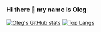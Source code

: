 ### Hi there 👋 my name is Oleg

[![Oleg's GitHub stats](https://github-readme-stats.vercel.app/api?username=olegrgv)](https://github.com/olegrgv/github-readme-stats)
[![Top Langs](https://github-readme-stats.vercel.app/api/top-langs/?username=olegrgv&langs_count=3)](https://github.com/olegrgv/github-readme-stats)



<!--
**olegrgv/olegrgv** is a ✨ _special_ ✨ repository because its `README.md` (this file) appears on your GitHub profile.

Here are some ideas to get you started:

- 🔭 I’m currently working on ...
- 🌱 I’m currently learning ...
- 👯 I’m looking to collaborate on ...
- 🤔 I’m looking for help with ...
- 💬 Ask me about ...
- 📫 How to reach me: ...
- 😄 Pronouns: ...
- ⚡ Fun fact: ...
-->
